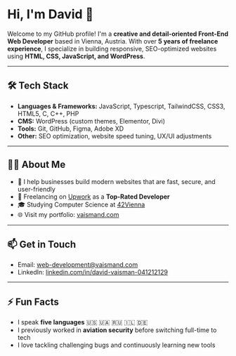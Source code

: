 # Hi, I'm David 👋

Welcome to my GitHub profile! I'm a **creative and detail-oriented Front-End Web Developer** based in Vienna, Austria. With over **5 years of freelance experience**, I specialize in building responsive, SEO-optimized websites using **HTML, CSS, JavaScript, and WordPress**.

---

## 🛠️ Tech Stack

- **Languages & Frameworks:** JavaScript, Typescript, TailwindCSS, CSS3, HTML5, C, C++, PHP
- **CMS:** WordPress (custom themes, Elementor, Divi)
- **Tools:** Git, GitHub, Figma, Adobe XD
- **Other:** SEO optimization, website speed tuning, UX/UI adjustments

---

## 👨‍💻 About Me

- 🔧 I help businesses build modern websites that are fast, secure, and user-friendly
- 🚀 Freelancing on [Upwork](https://www.upwork.com/freelancers/~0161765a02e67ee43b) as a **Top-Rated Developer**
- 🎓 Studying Computer Science at [42Vienna](https://42vienna.com)
- 🌐 Visit my portfolio: [vaismand.com](https://vaismand.com)

---

## 📫 Get in Touch

- Email: [web-development@vaismand.com](mailto:web-development@vaismand.com)
- LinkedIn: [linkedin.com/in/david-vaisman-041212129](https://www.linkedin.com/in/david-vaisman-041212129/)

---

## ⚡ Fun Facts

- I speak **five languages** 🇺🇸 🇺🇦 🇷🇺 🇮🇱 🇩🇪
- I previously worked in **aviation security** before switching full-time to tech
- I love tackling challenging bugs and continuously learning new tools
